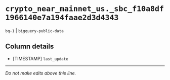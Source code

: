 # `crypto_near_mainnet_us._sbc_f10a8df1966140e7a194faae2d3d4343`
`bq-1` | `bigquery-public-data`

## Column details
* [TIMESTAMP] `last_update`

-------------------------------------------------------------------------------
*Do not make edits above this line.*
